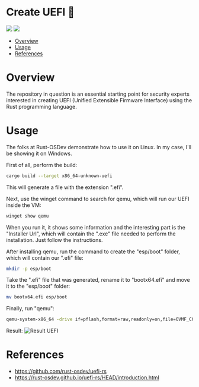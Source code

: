 # Create UEFI 🦀

<p align="left">
	<a href="https://www.rust-lang.org/"><img src="https://img.shields.io/badge/made%20with-Rust-red"></a>
	<a href="#"><img src="https://img.shields.io/badge/platform-windows-blueviolet"></a>
</p>

- [Overview](#overview)
- [Usage](#usage)
- [References](#references)

# Overview
The repository in question is an essential starting point for security experts interested in creating UEFI (Unified Extensible Firmware Interface) using the Rust programming language.

# Usage

The folks at Rust-OSDev demonstrate how to use it on Linux. In my case, I'll be showing it on Windows.

First of all, perform the build:
```sh
cargo build --target x86_64-unknown-uefi
```
This will generate a file with the extension ".efi".

Next, use the winget command to search for qemu, which will run our UEFI inside the VM:
```sh
winget show qemu
```

When you run it, it shows some information and the interesting part is the "Installer Url", which will contain the ".exe" file needed to perform the installation. Just follow the instructions.

After installing qemu, run the command to create the "esp/boot" folder, which will contain our ".efi" file:
```sh
mkdir -p esp/boot
```
Take the ".efi" file that was generated, rename it to "bootx64.efi" and move it to the "esp/boot" folder:
```sh
mv bootx64.efi esp/boot
```

Finally, run "qemu":
```sh
qemu-system-x86_64 -drive if=pflash,format=raw,readonly=on,file=OVMF_CODE.fd -drive if=pflash,format=raw,readonly=on,file=OVMF_VARS.fd -drive format=raw,file=fat:rw:esp
```

Result:
![Result UEFI](/img/uefi.png)


# References
* https://github.com/rust-osdev/uefi-rs
* https://rust-osdev.github.io/uefi-rs/HEAD/introduction.html